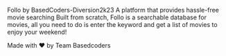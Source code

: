 Follo by BasedCoders-Diversion2k23
A  platform that provides hassle-free movie searching
Built from scratch, Follo is a searchable database for movies, all you need to do is enter the keyword and get a list of movies to enjoy your weekend!

Made with ♥ by Team Basedcoders
